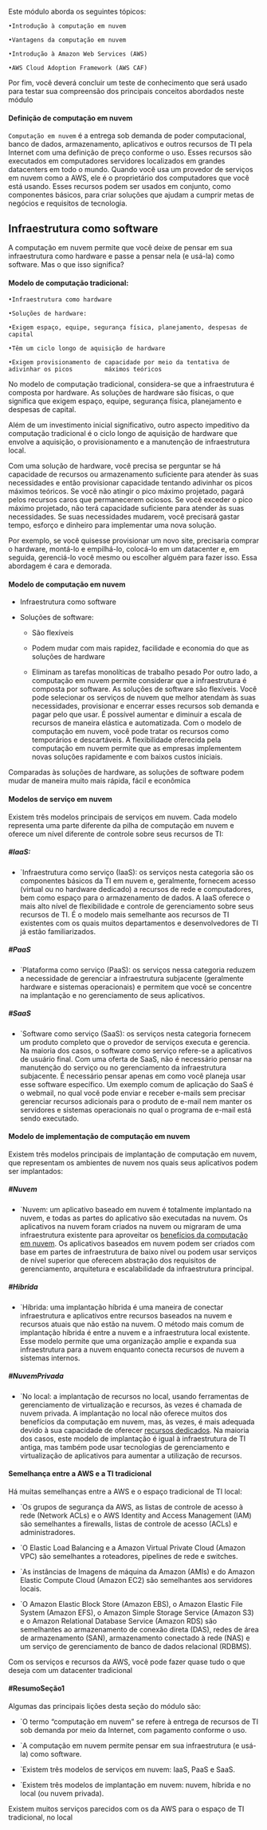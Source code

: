 Este módulo aborda os seguintes tópicos:

	•Introdução à computação em nuvem

	•Vantagens da computação em nuvem

	•Introdução à Amazon Web Services (AWS)

	•AWS Cloud Adoption Framework (AWS CAF)

Por fim, você deverá concluir um teste de conhecimento que será usado para testar sua compreensão dos principais conceitos abordados neste módulo

#### Definição de computação em nuvem
`Computação em nuvem` é a entrega sob demanda de poder computacional, banco de dados, armazenamento, aplicativos e outros recursos de TI pela Internet com uma definição de preço conforme o uso. Esses recursos são executados em computadores servidores localizados em grandes datacenters em todo o mundo. Quando você usa um provedor de serviços em nuvem como a AWS, ele é o proprietário dos computadores que você está usando. Esses recursos podem ser usados em conjunto, como componentes básicos, para criar soluções que ajudam a cumprir metas de negócios e requisitos de tecnologia.

## Infraestrutura como software
A computação em nuvem permite que você deixe de pensar em sua infraestrutura como hardware e passe a pensar nela (e usá-la) como software. Mas o que isso significa?

#### Modelo de computação tradicional:
	•Infraestrutura como hardware

	•Soluções de hardware:

	•Exigem espaço, equipe, segurança física, planejamento, despesas de capital

	•Têm um ciclo longo de aquisição de hardware

	•Exigem provisionamento de capacidade por meio da tentativa de adivinhar os picos         máximos teóricos

No modelo de computação tradicional, considera-se que a infraestrutura é composta por hardware. As soluções de hardware são físicas, o que significa que exigem espaço, equipe, segurança física, planejamento e despesas de capital.

Além de um investimento inicial significativo, outro aspecto impeditivo da computação tradicional é o ciclo longo de aquisição de hardware que envolve a aquisição, o provisionamento e a manutenção de infraestrutura local.

Com uma solução de hardware, você precisa se perguntar se há capacidade de recursos ou armazenamento suficiente para atender às suas necessidades e então provisionar capacidade tentando adivinhar os picos máximos teóricos. Se você não atingir o pico máximo projetado, pagará pelos recursos caros que permanecerem ociosos. Se você exceder o pico máximo projetado, não terá capacidade suficiente para atender às suas necessidades. Se suas necessidades mudarem, você precisará gastar tempo, esforço e dinheiro para implementar uma nova solução.

Por exemplo, se você quisesse provisionar um novo site, precisaria comprar o hardware, montá-lo e empilhá-lo, colocá-lo em um datacenter e, em seguida, gerenciá-lo você mesmo ou escolher alguém para fazer isso. Essa abordagem é cara e demorada.

#### Modelo de computação em nuvem
- Infraestrutura como software

- Soluções de software:

	- São flexíveis

	- Podem mudar com mais rapidez, facilidade e economia do que as soluções de hardware

	- Eliminam as tarefas monolíticas de trabalho pesado
Por outro lado, a computação em nuvem permite considerar que a infraestrutura é composta por software. As soluções de software são flexíveis. Você pode selecionar os serviços de nuvem que melhor atendam às suas necessidades, provisionar e encerrar esses recursos sob demanda e pagar pelo que usar. É possível aumentar e diminuir a escala de recursos de maneira elástica e automatizada. Com o modelo de computação em nuvem, você pode tratar os recursos como temporários e descartáveis. A flexibilidade oferecida pela computação em nuvem permite que as empresas implementem novas soluções rapidamente e com baixos custos iniciais.

Comparadas às soluções de hardware, as soluções de software podem mudar de maneira muito mais rápida, fácil e econômica

#### Modelos de serviço em nuvem
Existem três modelos principais de serviços em nuvem. Cada modelo representa uma parte diferente da pilha de computação em nuvem e oferece um nível diferente de controle sobre seus recursos de TI:
##### #IaaS:
- `Infraestrutura como serviço (IaaS): os serviços nesta categoria são os componentes básicos da TI em nuvem e, geralmente, fornecem acesso (virtual ou no hardware dedicado) a recursos de rede e computadores, bem como espaço para o armazenamento de dados. A IaaS oferece o mais alto nível de flexibilidade e controle de gerenciamento sobre seus recursos de TI. É o modelo mais semelhante aos recursos de TI existentes com os quais muitos departamentos e desenvolvedores de TI já estão familiarizados.
##### #PaaS
- `Plataforma como serviço (PaaS): os serviços nessa categoria reduzem a necessidade de gerenciar a infraestrutura subjacente (geralmente hardware e sistemas operacionais) e permitem que você se concentre na implantação e no gerenciamento de seus aplicativos.
##### #SaaS
- `Software como serviço (SaaS): os serviços nesta categoria fornecem um produto completo que o provedor de serviços executa e gerencia. Na maioria dos casos, o software como serviço refere-se a aplicativos de usuário final. Com uma oferta de SaaS, não é necessário pensar na manutenção do serviço ou no gerenciamento da infraestrutura subjacente. É necessário pensar apenas em como você planeja usar esse software específico. Um exemplo comum de aplicação do SaaS é o webmail, no qual você pode enviar e receber e-mails sem precisar gerenciar recursos adicionais para o produto de e-mail nem manter os servidores e sistemas operacionais no qual o programa de e-mail está sendo executado.

#### Modelo de implementação de computação em nuvem
Existem três modelos principais de implantação de computação em nuvem, que representam os ambientes de nuvem nos quais seus aplicativos podem ser implantados:
##### #Nuvem
- `Nuvem: um aplicativo baseado em nuvem é totalmente implantado na nuvem, e todas as partes do aplicativo são executadas na nuvem. Os aplicativos na nuvem foram criados na nuvem ou migraram de uma infraestrutura existente para aproveitar os [benefícios da computação em nuvem](https://aws.amazon.com/what-is-cloud-computing/?pg=TOCC). Os aplicativos baseados em nuvem podem ser criados com base em partes de infraestrutura de baixo nível ou podem usar serviços de nível superior que oferecem abstração dos requisitos de gerenciamento, arquitetura e escalabilidade da infraestrutura principal.

##### #Híbrida
- `Híbrida: uma implantação híbrida é uma maneira de conectar infraestrutura e aplicativos entre recursos baseados na nuvem e recursos atuais que não estão na nuvem. O método mais comum de implantação híbrida é entre a nuvem e a infraestrutura local existente. Esse modelo permite que uma organização amplie e expanda sua infraestrutura para a nuvem enquanto conecta recursos de nuvem a sistemas internos.

##### #NuvemPrivada
 - `No local: a implantação de recursos no local, usando ferramentas de gerenciamento de virtualização e recursos, às vezes é chamada de nuvem privada. A implantação no local não oferece muitos dos benefícios da computação em nuvem, mas, às vezes, é mais adequada devido à sua capacidade de oferecer [recursos dedicados](https://aws.amazon.com/enterprise/private/?pg=TOCC). Na maioria dos casos, este modelo de implantação é igual à infraestrutura de TI antiga, mas também pode usar tecnologias de gerenciamento e virtualização de aplicativos para aumentar a utilização de recursos.
#### Semelhança entre a AWS e a TI tradicional

Há muitas semelhanças entre a AWS e o espaço tradicional de TI local:

- `Os grupos de segurança da AWS, as listas de controle de acesso à rede (Network ACLs) e o AWS Identity and Access Management (IAM) são semelhantes a firewalls, listas de controle de acesso (ACLs) e administradores.

- `O Elastic Load Balancing e a Amazon Virtual Private Cloud (Amazon VPC) são semelhantes a roteadores, pipelines de rede e switches.

- `As instâncias de Imagens de máquina da Amazon (AMIs) e do Amazon Elastic Compute Cloud (Amazon EC2) são semelhantes aos servidores locais.

- `O Amazon Elastic Block Store (Amazon EBS), o Amazon Elastic File System (Amazon EFS), o Amazon Simple Storage Service (Amazon S3) e o Amazon Relational Database Service (Amazon RDS) são semelhantes ao armazenamento de conexão direta (DAS), redes de área de armazenamento (SAN), armazenamento conectado à rede (NAS) e um serviço de gerenciamento de banco de dados relacional (RDBMS).

Com os serviços e recursos da AWS, você pode fazer quase tudo o que deseja com um datacenter tradicional

#### #ResumoSeção1
Algumas das principais lições desta seção do módulo são:

- `O termo “computação em nuvem” se refere à entrega de recursos de TI sob demanda por meio da Internet, com pagamento conforme o uso.

- `A computação em nuvem permite pensar em sua infraestrutura (e usá-la) como software.

- `Existem três modelos de serviços em nuvem: IaaS, PaaS e SaaS.

- `Existem três modelos de implantação em nuvem: nuvem, híbrida e no local (ou nuvem privada).

Existem muitos serviços parecidos com os da AWS para o espaço de TI tradicional, no local
